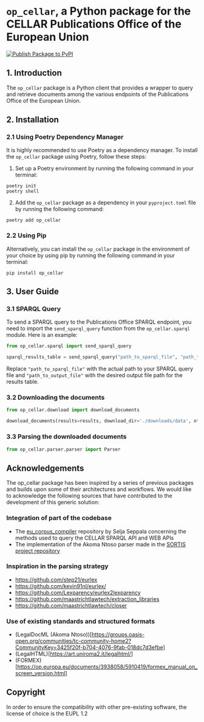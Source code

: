 # `op_cellar`, a Python package for the CELLAR Publications Office of the European Union

[![Publish Package to PyPI](https://github.com/AlessioNar/op_cellar/actions/workflows/publish.yml/badge.svg)](https://github.com/AlessioNar/op_cellar/actions/workflows/publish.yml)

## 1. Introduction

The `op_cellar` package is a Python client that provides a wrapper to query and retrieve documents among the various endpoints of the Publications Office of the European Union.

## 2. Installation

### 2.1 Using Poetry Dependency Manager

It is highly recommended to use Poetry as a dependency manager. To install the `op_cellar` package using Poetry, follow these steps:

1. Set up a Poetry environment by running the following command in your terminal:

```
poetry init
poetry shell
```


2. Add the `op_cellar` package as a dependency in your `pyproject.toml` file by running the following command:

```
poetry add op_cellar
```

### 2.2 Using Pip

Alternatively, you can install the `op_cellar` package in the environment of your choice by using pip by running the following command in your terminal:

```
pip install op_cellar
```

## 3. User Guide

### 3.1 SPARQL Query

To send a SPARQL query to the Publications Office SPARQL endpoint, you need to import the `send_sparql_query` function from the `op_cellar.sparql` module. Here is an example:

```python
from op_cellar.sparql import send_sparql_query

sparql_results_table = send_sparql_query("path_to_sparql_file", "path_to_output_file")
```

Replace `"path_to_sparql_file"` with the actual path to your SPARQL query file and `"path_to_output_file"` with the desired output file path for the results table.

### 3.2 Downloading the documents

```python
from op_cellar.download import download_documents

download_documents(results=results, download_dir='./downloads/data', nthreads=4)

```

### 3.3 Parsing the downloaded documents

```python
from op_cellar.parser.parser import Parser

```

## Acknowledgements

The op_cellar package has been inspired by a series of previous packages and builds upon some of their architectures and workflows. We would like to acknowledge the following sources that have contributed to the development of this generic solution:

### Integration of part of the codebase

* The [eu_corpus_compiler](https://github.com/seljaseppala/eu_corpus_compiler) repository by Selja Seppala concerning the methods used to query the CELLAR SPARQL API and WEB APIs
* The implementation of the Akoma Ntoso parser made in the [SORTIS project repository](https://code.europa.eu/regulatory-reporting/sortis)

### Inspiration in the parsing strategy

* https://github.com/step21/eurlex
* https://github.com/kevin91nl/eurlex/
* https://github.com/Lexparency/eurlex2lexparency
* https://github.com/maastrichtlawtech/extraction_libraries
* https://github.com/maastrichtlawtech/closer

### Use of existing standards and structured formats

* (LegalDocML (Akoma Ntoso))[https://groups.oasis-open.org/communities/tc-community-home2?CommunityKey=3425f20f-b704-4076-9fab-018dc7d3efbe]
* (LegalHTML)[https://art.uniroma2.it/legalhtml/]
* (FORMEX)[https://op.europa.eu/documents/3938058/5910419/formex_manual_on_screen_version.html]

## Copyright

In order to ensure the compatibility with other pre-existing software, the license of choice is the EUPL 1.2
